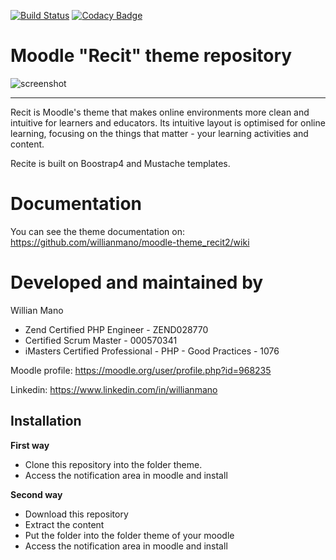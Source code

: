 [![Build Status](https://travis-ci.org/willianmano/moodle-theme_recit2.svg?branch=master)](https://travis-ci.org/willianmano/moodle-theme_recit2)
[![Codacy Badge](https://api.codacy.com/project/badge/Grade/e1c12730e50b4e479dc9a65dbeff6671)](https://www.codacy.com/app/willianmanoaraujo/moodle-theme_recit2?utm_source=github.com&amp;utm_medium=referral&amp;utm_content=willianmano/moodle-theme_recit2&amp;utm_campaign=Badge_Grade)


Moodle "Recit" theme repository
===============================

![screenshot](pix/screenshot.jpg "Recit Screenshot")

---------

Recit is Moodle's theme that makes online environments more clean and intuitive for learners and educators. Its intuitive layout is optimised for online learning, focusing on the things that matter - your learning activities and content.

Recite is built on Boostrap4 and Mustache templates.

Documentation
=============

You can see the theme documentation on: https://github.com/willianmano/moodle-theme_recit2/wiki

Developed and maintained by
===========================
Willian Mano
 - Zend Certified PHP Engineer - ZEND028770
 - Certified Scrum Master - 000570341
 - iMasters Certified Professional - PHP - Good Practices - 1076

Moodle profile: https://moodle.org/user/profile.php?id=968235

Linkedin:       https://www.linkedin.com/in/willianmano

Installation
------------

**First way**

- Clone this repository into the folder theme.
- Access the notification area in moodle and install

**Second way**

- Download this repository
- Extract the content
- Put the folder into the folder theme of your moodle
- Access the notification area in moodle and install
